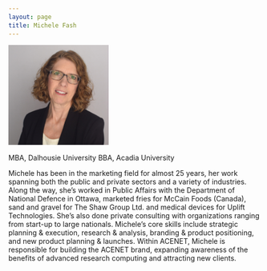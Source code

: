 ```yaml
---
layout: page
title: Michele Fash
---
```


<img src="../fig/MicheleFash.jpg" alt="Michele Fash" style="width:200px;"/>

MBA, Dalhousie University
BBA, Acadia University

Michele has been in the marketing field for almost 25 years, her work spanning both the public and private sectors and a variety of industries. Along the way, she’s worked in Public Affairs with the Department of National Defence in Ottawa, marketed fries for McCain Foods (Canada), sand and gravel for The Shaw Group Ltd. and medical devices for Uplift Technologies. She’s also done private consulting with organizations ranging from start-up to large nationals. Michele’s core skills include strategic planning & execution, research & analysis, branding & product positioning, and new product planning & launches. Within ACENET, Michele is responsible for building the ACENET brand, expanding awareness of the benefits of advanced research computing and attracting new clients.